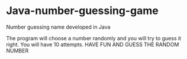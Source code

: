 # Java-number-guessing-game
Number guessing name developed in Java

The program will choose a number randomly and you will try to guess it right.
You will have 10 attempts.
HAVE FUN AND GUESS THE RANDOM NUMBER

